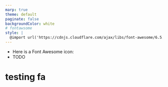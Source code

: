 ```yaml
---
marp: true
theme: default
paginate: false
backgroundColor: white
# fontawsome
style: |
  @import url('https://cdnjs.cloudflare.com/ajax/libs/font-awesome/6.5.1/css/all.min.css');
---
```


* Here is a Font Awesome icon: <i class="fas fa-coffee"></i>
* TODO <i class="fas fa-thumbs-up"></i>

# testing fa <i class="fas fa-thumbs-up"></i>
